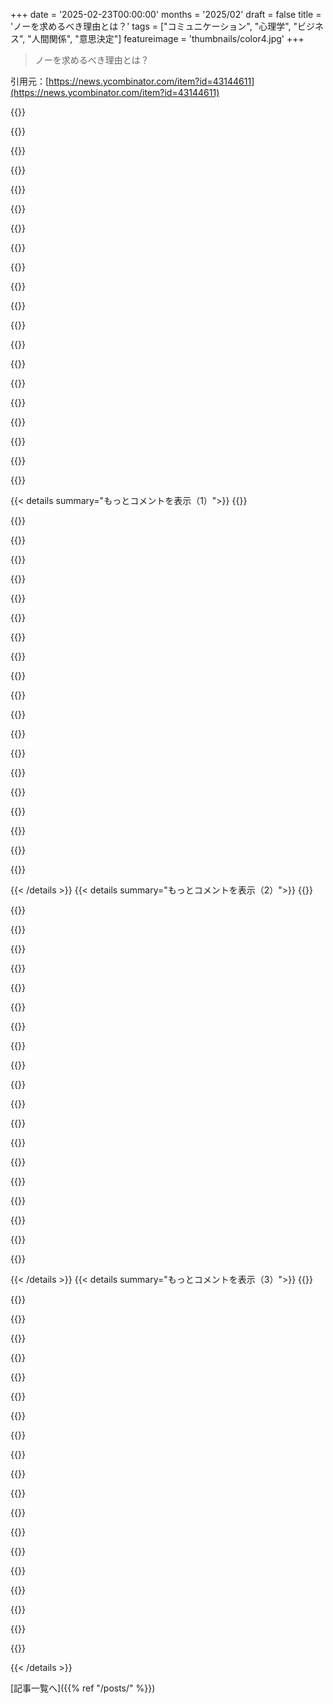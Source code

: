 +++
date = '2025-02-23T00:00:00'
months = '2025/02'
draft = false
title = 'ノーを求めるべき理由とは？'
tags = ["コミュニケーション", "心理学", "ビジネス", "人間関係", "意思決定"]
featureimage = 'thumbnails/color4.jpg'
+++

> ノーを求めるべき理由とは？

引用元：[https://news.ycombinator.com/item?id=43144611](https://news.ycombinator.com/item?id=43144611)

{{<matomeQuote body="大企業ではみんな忙しくて物事が忘れられがちだよね。自分もよく、メールで問題を説明して’[N]日以内に返信がなければ[DAYS N]にXYZをやるよ’って言ってる。こうすると承認を待たずに済むし、相手を意識させられる。たまに後で怒られるけど、記録があれば相手が問題を起こしたのがわかる。" userName="ryandrake" createdAt="2025-02-23T03:26:16" color="#45d325">}}

{{<matomeQuote body="＞’[N]日以内に返信がなければ[DAYS N]にXYZをやるよ’って言ってるけど、これはちょっと攻撃的な気がする。’[REASONS]からXYZをやるよ。もし異議があれば連絡してね’と言った方がよいと思う。事前に理由を提示するのも大事だし、他の人からのフィードバックをもらってミスを避けよう。Amazonの原則を単純に引用するのもおかしいよ。" userName="motorest" createdAt="2025-02-23T08:21:50" color="#45d325">}}

{{<matomeQuote body="＞’[REASONS]からXYZをやるよ。もし異議があれば連絡してね’この言い回しが好き。メールで長い理由を説明する必要はないし、要点をまとめて長い文書へのリンクを添えるといいよ。行動の影響範囲によって必要な情報量は変わるから注意してね。" userName="mooreds" createdAt="2025-02-23T15:04:18" color="">}}

{{<matomeQuote body="経験上、あまり具体的じゃない反応を返してくる人もいる。記録を残しておかないと’自分は予約を示した’って言われることもあるから気をつけて。大きな組織で物事をうまく進めるには特効薬はないよ。" userName="harry8" createdAt="2025-02-23T21:18:19" color="">}}

{{<matomeQuote body="＞承認も却下もなくてただの泥沼だね。相手とミーティングを設定して詳しく話し、異議があるかどうかを最後に聞いた方がいい。会議の議事録を共有して、発言を残しておこう。疲れたくないなら、行動を起こす必要があるよ。" userName="motorest" createdAt="2025-02-23T22:12:33" color="">}}

{{<matomeQuote body="異議はないけど、気になる点はたくさんある。しっかりした準備なしで進めるのは無駄だから、特にプロジェクトは適当に扱えないよ。それぞれに合った方法でやるしかないかな。うまくやる人には才能があるね。" userName="harry8" createdAt="2025-02-24T07:07:07" color="">}}

{{<matomeQuote body="このアプローチは気に入らない。まるで爆弾に火をつけて、責任を他人に押し付けてるみたい。’自分のやり方でやりたいなら、[N]日以内に誰かに納得させられるかどうか’というのは毒性があって同僚に圧力をかけてしまう。" userName="baxuz" createdAt="2025-02-23T15:28:41" color="">}}

{{<matomeQuote body="全く逆の意見だな。人に許可を求めると、相手は自分がやってること（自分の責任）について考えざるを得ない。決定を迫られる時は考え方が変わるし、他の人からFYIとして伝えられるより、重要な判断をすることになってしまう。" userName="takinola" createdAt="2025-02-23T15:46:38" color="">}}

{{<matomeQuote body="確かに、トーンは大事だね。許可を求める文化はみんなにとって負担になる。上司の承認がないと何もできないなら、彼らを雇った理由がなくなってしまう。チームの能力を奪っていくのは悪循環になるよ。" userName="docmars" createdAt="2025-02-23T17:56:31" color="">}}

{{<matomeQuote body="＞’[N]日以内に返信がなかったら、あなたはそれが重要じゃないと考えてるから、XYZはやらないよ’って言うのはどうかな。あとは、技術的原則も同じ。規模によって決定が必要ないこともあるから、開発がスムーズに進まない場合もあるよ。" userName="Xmd5a" createdAt="2025-02-23T08:48:02" color="">}}

{{<matomeQuote body="もし[N]日間返事がなければ、あなたが重要だと思ってないと考えてXYZはやらないよ。ちょっと威圧的かも。" userName="schubart" createdAt="2025-02-23T11:50:47" color="">}}

{{<matomeQuote body="もう少し柔らかく言おうぜ：＞”N日後にXYZを進めるつもりだ。もし文句があるならクレヨンで書いてトイレに流せ。そうするのはお前らの未来に文句言う覚悟があるってことだからな。”" userName="closewith" createdAt="2025-02-23T12:12:25" color="#ff33a1">}}

{{<matomeQuote body="英語が得意じゃないしコミュニケーションに苦労してるけど、あなたの言ってることには一理あると思う。尊重のある会話は、時には無礼なアプローチよりも緊張感があることもあるし、スペイン語の友達の間で使われる’cabron’のような例もあるね。" userName="Xmd5a" createdAt="2025-02-23T13:32:06" color="">}}

{{<matomeQuote body="それはすごく良いね。人々が最も嫌がるのは、受動的な部分をなくしたから。" userName="mewpmewp2" createdAt="2025-02-23T13:16:11" color="">}}

{{<matomeQuote body="それもまた受動的攻撃的だよ。＞”$Dateに$Xを始める予定だ。ドキュメントはここにある。フィードバックはよろしく。”これとは別の例で、＞”$Dateに$Xを始める予定だったけど優先順位が変わって今は進められない。”こういうのは本当の事言わないと感じるけど、何かが操作的に感じるわけじゃない。" userName="genewitch" createdAt="2025-02-23T09:37:55" color="">}}

{{<matomeQuote body="こういうのがいいかな：＞”$DateにXを進める予定です。ドキュメントはここにあるけど、反対があれば理解するし、その決断を尊重するよ...でもこの決断が後で悔いを残すことになるなら、ちょっと悲しいな。”" userName="mewpmewp2" createdAt="2025-02-23T13:24:37" color="">}}

{{<matomeQuote body="どんな言い回しでも、結局はHNの人たちが嫌う’オプトアウト’に見えるよ。効果的だから、自分に有利な時はいいけど、不利な時は嫌だろうね。" userName="close04" createdAt="2025-02-23T12:07:30" color="">}}

{{<matomeQuote body="オプトアウトはただの道具だし、いい時にも悪い時にも使えるよ。キッチンナイフや政治の任命のように。" userName="Eddy_Viscosity2" createdAt="2025-02-23T13:23:06" color="">}}

{{<matomeQuote body="＞”もし[N]日間返事がなければ、あなたが重要だと思っていないと考えてXYZはやらない。”それは不必要に対立的だよ。誰かに重要性を理解できていないと非難する必要があるの？まずは相手の意見が必要か考えて、それが必要なら貴重だと感じるように連絡を取りなよ。" userName="motorest" createdAt="2025-02-23T10:55:03" color="">}}

{{<matomeQuote body="“許可を求めるより許しを得る方が簡単だ”の延長だと思う。これが成功することもあれば、うまくいかないこともあるけど、動きが目標なら、あれこれと文句を言われて待つのは時間を無駄にすることになるからね。" userName="tracker1" createdAt="2025-02-23T12:08:02" color="">}}

{{< details summary="もっとコメントを表示（1）">}}
{{<matomeQuote body="’許可を求めるより許しを乞う方が簡単’の延長線上にあると思うんだけど、違うよね。他の関係者に無駄に一律に非難を投げかけてるだけだし、そうせずに許しを求める方法ってあるのかな？" userName="motorest" createdAt="2025-02-23T13:25:19" color="">}}

{{<matomeQuote body="具体的にどう言うの？’3月1日にthingamajigのデフラグを計画してます。その際に問題が発生する可能性がある方にお知らせしますので、懸念があれば教えてください。3月1日までに連絡がなければ、デフラグを実施します’みたいな？" userName="Buttons840" createdAt="2025-02-23T04:47:15" color="">}}

{{<matomeQuote body="ちょっと長くない？’3月1日に特に異論がなければthingamajigのデフラグを行います。異論はmanager@my.division.comまで’みたいな感じ？これで長年法的なものでやってきたけど、相手が黙ってたら、何も異議を唱えなかったって言える。" userName="lelanthran" createdAt="2025-02-23T06:41:40" color="#45d325">}}

{{<matomeQuote body="’4月1日までにXYZを実施する必要がある。問題があれば教えて’って感じ。" userName="danmaz74" createdAt="2025-02-23T05:36:14" color="">}}

{{<matomeQuote body="それでもあいまいだね。反応がなかったときのデフォルトアクションが書かれてないと、何も言わなければ承認と見なされない。" userName="dylan604" createdAt="2025-02-23T06:56:16" color="">}}

{{<matomeQuote body="まあ、健康でない職場ならあいまいにして、反応がなければ勝手にやって、問題が起きたら反応しなかった方に責任を押し付ける感じだね。あとは最初のメールを送った後に対面での返事を求めると、相手はメールでの返事をしなくなる。" userName="ineedasername" createdAt="2025-02-23T08:10:30" color="">}}

{{<matomeQuote body="私も気になるんだよね、どうやって対立的にならず、かつ長すぎて興味を失わないようにするのか。" userName="Imustaskforhelp" createdAt="2025-02-23T08:32:24" color="">}}

{{<matomeQuote body="’全ての選択肢を見た結果、XYZが最適な方向だと思います。チームは6月3日に実施しますので、懸念があればその前に連絡をお願いします。ありがとう！’" userName="ncallaway" createdAt="2025-02-23T11:15:53" color="#ff5c5c">}}

{{<matomeQuote body="これってちょっとファンタジーに聞こえるし、違反しても全く無駄だと思う。’5日以内に反応がなければXをやる’って言われても、責任が取れないし、こんなのビジネスには関係ない決定の違反くらいしかないよ。" userName="kortilla" createdAt="2025-02-23T04:52:42" color="">}}

{{<matomeQuote body="私はこれをずっとやってきて、失敗したことはないよ。ルールを破ってるのではなくて、相手が本当に何を求めているかをわかっているから。アイスクリームを勝手に買ってくるって、それだけ相手に気を使っているから。" userName="tabony" createdAt="2025-02-23T06:14:42" color="">}}

{{<matomeQuote body="これは具体的な期限があることについての銀の弾丸だね。そうじゃないと何かまずいことになる。直接的な承認が必要な場合には、SlackやDM、場合によっては対面で確認する必要があるから、重要度によるよ。" userName="fendy3002" createdAt="2025-02-23T05:52:45" color="#ff5c5c">}}

{{<matomeQuote body="この考え方は重要だね。小さいことには行動を起こすことが大事だけど、大きなことには正式な承認が必要なこともある。規制の厳しい業界では、公式に承認を得る必要があることもあるしね。" userName="donalhunt" createdAt="2025-02-23T07:19:30" color="#ff5c5c">}}

{{<matomeQuote body="＞”たまに数週間後に、私がXYZをやったことを言わなかったことで怒ってくる人がいる…”<br>このコメント、何か怪しいよ。あなたがいつもこうしてるって言うけど、本当にそれはあなたの経験？それとも理想の働き方を投影してるだけじゃない？" userName="exodust" createdAt="2025-02-23T07:07:54" color="">}}

{{<matomeQuote body="これだとみんな好き勝手にやる混沌とした文化になるんじゃない？忙しい技術リーダーやスタッフエンジニアにとっては悪夢だよ。逆に計画を聞いてる理由があるなら、限界や依存関係があるかもしれないしね。" userName="magic_hamster" createdAt="2025-02-23T12:19:31" color="">}}

{{<matomeQuote body="軍では、これを“UNODIR”と省略するんだ、つまり“特に指示がない限り”ってこと。" userName="thevarmint" createdAt="2025-02-23T14:31:28" color="">}}

{{<matomeQuote body="最近、誰もがメールを読むわけじゃないし、ちゃんと読まなかったり、読んでも気付かないことを当然に考えるようになったよ。強引な“ノー”を避けるために使われることもあるけど、裏目に出ることもある。特に重要なことは、受取人がちゃんと読んで理解したか確認するのは必須だね。" userName="kmoser" createdAt="2025-02-23T03:50:36" color="#785bff">}}

{{<matomeQuote body="何度も失敗して学んだことだけど、大体メールは一つのことしか伝えられないね。複数の質問や情報を詰め込むと、最悪の場合、全部無視されるかもしれないから。引き続き一番最初の1～3文だけ読まれることを前提にして、他は返信があったときに書き留めるようにしてる。" userName="tempestn" createdAt="2025-02-23T04:13:30" color="#38d3d3">}}

{{<matomeQuote body="複雑な採用プロセスや企業のせいで、読解力のある人を雇えないなんて笑える。" userName="rvba" createdAt="2025-02-23T04:53:52" color="">}}

{{<matomeQuote body="関係者各位へ、20営業日以内に十分な昇給がなければ会社を辞める予定です。" userName="DeathArrow" createdAt="2025-02-23T07:08:14" color="">}}

{{<matomeQuote body="規制の厳しい業界だと、たまにうっかり法を犯しちゃうこともあるから、それが簡単にできるわけじゃないよ。" userName="sieabahlpark" createdAt="2025-02-23T03:39:18" color="">}}


{{< /details >}}
{{< details summary="もっとコメントを表示（2）">}}
{{<matomeQuote body="これを「Don’t Ask, Tell」と呼んでいて、社内外で色々使えるよね。基本的なコミュニケーションスキルを磨くことによって、簡潔で決定的な結果につながるんだ。最近、妻と同じような会話をしたんだけど、ディナーの予定を立てる時、彼女はグループに「みんな何時に集まる？」って聞いたの。これってオープンすぎて色んなやり取りが起こるけど、私たちは１時間早く着く予定だったから、「いつ着くか言って、もし飲みたい人がいればバーにいるって伝えて」と言ったんだ。これで簡単に済んで、みんな時間通りに来てくれて完璧だった。" userName="conductr" createdAt="2025-02-23T07:22:30" color="#45d325">}}

{{<matomeQuote body="私もそうしてるよ。コミュニケーションを良くするだけじゃなくて、人生が良くなる。こうすれば他人に楽しみに依存せず、したいことを先に始められるんだ。それをみんなに知らせて参加できるようにしてる。" userName="kjrfghslkdjfl" createdAt="2025-02-23T11:13:03" color="#785bff">}}

{{<matomeQuote body="笑。私も同じ経験があって、ディナーの時、妻がグループに3つのレストランを提案した結果、みんなが「どれも良さそうだ」とか「選べない」とか言って、結局6時間も決まらなかった。それを見たら、「Xがいいと思う」と言ったら、みんなすぐに同意してくれた。リーダーシップって、実は賢い決断と思ったりする。" userName="conductr" createdAt="2025-02-24T19:33:11" color="">}}

{{<matomeQuote body="他の同僚には、提案が承認されるためのアドバイスとして「彼らがイエスと言いやすくすること」と言ってるんだ。長い説明をするのではなく、自分が自信を持ってることを簡潔に示すべきだ。例えば、「Xを解決するためにYをします。チームは全員賛成してます。詳細を見たいなら文書リンクを」と言って、簡単に承認してもらえれば良い。" userName="jsmeaton" createdAt="2025-02-23T08:42:14" color="#38d3d3">}}

{{<matomeQuote body="それが人気コンテストの始まりなんだよね。こういう働き方をするマネージャーは効果的じゃないよ。" userName="whoknowsidont" createdAt="2025-02-23T08:50:07" color="">}}

{{<matomeQuote body="各メンバーが具体的で考え抜かれた提案を出すチームを組織するマネージャーは、素晴らしいマネージャーだと思う！" userName="nlitened" createdAt="2025-02-23T09:02:25" color="">}}

{{<matomeQuote body="私もそこに同意する。これで物事がうまく進むことが多い。重要なポイントは、マネージャーと短い会話をしてから、彼に簡単な決定をさせることだね。" userName="andrei_says_" createdAt="2025-02-23T09:29:15" color="#ff5c5c">}}

{{<matomeQuote body="あるマネージャーのためには、何が重要なことかを分かりやすくする必要があるよね。あと、画像もリンクしておこう。" userName="silvestrov" createdAt="2025-02-23T11:18:15" color="">}}

{{<matomeQuote body="拒否される理由を考えながら、全てを他の誰かに押し付ける開発者になりたいかも、あるいはそれが唯一の仕事にするのも。" userName="hnthrow90348765" createdAt="2025-02-23T13:20:34" color="">}}

{{<matomeQuote body="VP of Engineeringって仕事があるよ！" userName="nlitened" createdAt="2025-02-23T15:46:31" color="">}}

{{<matomeQuote body="＞”もしアプローチに自信があるなら”<br>そうなんだよね。オレはナルシストじゃないし、自信は統計と不確実性に基づいてるんだ。失敗の確率が90％でも、10％の成功の可能性があれば試すべきだと思ってる。管理者の仕事はリスクを視野に入れることなんだ。" userName="dheera" createdAt="2025-02-23T08:59:07" color="#38d3d3">}}

{{<matomeQuote body="中立的な立場も必要だと思う。ディテールの提案を作ったら、最初に問題と解決策を2文くらいでまとめたサマリーを添えたらいいんじゃないかな。確率を考慮するなら、それも簡単にできるはず！" userName="jldugger" createdAt="2025-02-23T09:29:16" color="">}}

{{<matomeQuote body="賛成！エグゼクティブサマリーを加えるのは良いアイデアだね。自信がないなら、実験の価値を伝えて、何らかの対策が取られていることを示せばいい。" userName="jsmeaton" createdAt="2025-02-24T01:52:47" color="">}}

{{<matomeQuote body="別の視点として、「インテントを放射する」という考え方もある。やりたいことや実施時間を発信して、反対意見があれば出してもらう方式。信頼が築かれていないと難しいけど、場合によっては効果的だ。" userName="finnigja" createdAt="2025-02-23T03:35:09" color="#ff5c5c">}}

{{<matomeQuote body="興味深い見解だね。「インテントを放射する」の理由4つが納得できる。ただ、高い信頼の場でないと通用しにくいし、他の人の反応を考慮に入れるのが重要だよ。" userName="kashyapc" createdAt="2025-02-23T08:36:45" color="">}}

{{<matomeQuote body="このコミュニケーションスタイルはちょっと責任逃れしてるように感じる。通知として扱うのは良くないし、反応がないからといって同意とは限らない。チームワークに反する部分もあるよ。" userName="ysavir" createdAt="2025-02-23T13:39:23" color="">}}

{{<matomeQuote body="結局、関係性が大事だよね。もし反応をもらって「ストップ」と言われたら改善が求められる。ただ、信頼関係があれば続けちゃってもいいと思う。" userName="bentt" createdAt="2025-02-23T13:54:32" color="">}}

{{<matomeQuote body="そこがポイントだね。信頼関係があって初めて成り立つし、問題の範囲も選ばないと。フィードバックを受け入れて、どうしたいかを聞くのも良いかも。" userName="mooreds" createdAt="2025-02-23T14:07:35" color="">}}

{{<matomeQuote body="もし知らないのにこれをされたら、ちょっと図々しいなと思う。でも、信頼があれば、その意図を理解して受け入れられるのが違うね。" userName="pigbearpig" createdAt="2025-02-23T15:38:48" color="">}}

{{<matomeQuote body="これって壊した時に大惨事になるレシピだよ。’はい’か’いいえ’を聞いておくことで、上司が認識してるかがわかるんだから。いざとなって誰が承認したの？って聞かれた時に、誰も承認してないって言えないしね。" userName="JackFr" createdAt="2025-02-23T03:31:38" color="">}}


{{< /details >}}
{{< details summary="もっとコメントを表示（3）">}}
{{<matomeQuote body="これは組織の文化やマネジメントの効果に依存する。こういうことをできる人がいないなら、リーダーシップが Delegation 失敗してるってことだよ。" userName="ludston" createdAt="2025-02-23T03:39:40" color="">}}

{{<matomeQuote body="＞これって組織の文化やマネジメントの効果次第だよね。そういう人がいないなら、リーダーシップが Delegation 失敗してるんだ。実際に難しい相手に１０年以上この方法を使ってきたから。要するに、CYA（カバー・ユア・アス）だよ。何かをやらなきゃいけないのに、関係者が難しくて遅れさせたり妨害したりする時に使うんだ。" userName="lelanthran" createdAt="2025-02-23T06:52:49" color="#45d325">}}

{{<matomeQuote body="ありがとう！すごくわかりやすくなった。この記事を読んだ時、何でもこのアプローチを使おうとしてたから、他の人のコメントにもそう書いてるのがあった。" userName="Imustaskforhelp" createdAt="2025-02-23T08:41:53" color="">}}

{{<matomeQuote body="これってすごく助かる視点だよ。職場のある上司がコメントして遅らせるだけで、コメントは解決してもその後見に来ないことが多いから。" userName="prh8" createdAt="2025-02-23T14:57:30" color="">}}

{{<matomeQuote body="これって、上司じゃなくて関与する同僚のためのものでしょ。例えばチームのXが何かに反対してる時とか。もし上司が１．何かをやる必要があると言って、２．計画の承認を拒否するなら、そのままでいいんだよ。それは上司が指示するべきことってことだから。" userName="rendaw" createdAt="2025-02-23T03:59:43" color="">}}

{{<matomeQuote body="上司があなたのやることすべてにチェックする必要があるなら、それは上司じゃなくてマイクロマネージャーだよ。それじゃ、両方とも間違ってる。" userName="Etheryte" createdAt="2025-02-23T10:20:15" color="">}}

{{<matomeQuote body="または、それが規制の厳しい業界の場合もある。" userName="pixl97" createdAt="2025-02-23T19:43:48" color="">}}

{{<matomeQuote body="これが原因で（少なくともソフトウェアの業界では）、誰も自分だけで何かをすることはできないって思う。’私がこれをやる’ってのはOKでも、レビューや自動テストなしで本番に持っていけない。そうなるとボトルネックになっちゃうんだ。MRを書いたけど誰も素早くレビューしないと何も進まない。だから、一定の期間内に認識してレビューする合意を作る必要があるね。" userName="Cthulhu_" createdAt="2025-02-23T09:59:01" color="#ff5733">}}

{{<matomeQuote body="物を所有することは、壊すこと（そして直すこと）なんだ。" userName="capkutay" createdAt="2025-02-23T06:29:34" color="">}}

{{<matomeQuote body="自分で決められるようなことにしか通用しないよね。" userName="sdwr" createdAt="2025-02-23T03:42:37" color="">}}

{{<matomeQuote body="『許可されている』って考え方自体が間違ってる。多くの場合、僕たちは行動じゃなくて結果に責任があるんだ。結果に必要な行動をしっかり伝えればそれでいい。ただし、相手の承認を得る努力は必要だけど、結局は許可じゃなくて結果が求められてるんだ。もし間違ってたら全てが崩れるけど、正しく行えば正当なやり方だよ。" userName="brookst" createdAt="2025-02-23T04:50:23" color="#ff5733">}}

{{<matomeQuote body="この方法はアメリカの企業やアメリカ的な経営を知ってる上司には通じるけど、そうじゃないと逆効果になることもある。パフォーマンスレビューで反抗的だとレッテルを貼られちゃうこともあるし、時には許可を求めるのがベストな場合もあるよ。" userName="glitchc" createdAt="2025-02-23T02:51:28" color="">}}

{{<matomeQuote body="アメリカ以外のビジネスのやり方は様々だね。例えば、スカンジナビアの文化では、上司が手を引いて、労働者が自分で多くの決定をすることが普通なんだ。" userName="jampekka" createdAt="2025-02-23T12:49:02" color="">}}

{{<matomeQuote body="独立した判断が反抗的だと考えられたら、どうやってマネージャーは権限委譲するんだろう？それに、効果的な軍の意思決定には、現場のユニットが適応して自分で行動できることが大事なんだよ。" userName="kaashif" createdAt="2025-02-23T17:37:40" color="#38d3d3">}}

{{<matomeQuote body="このアプローチを嫌う上司に会ったことないけど、アメリカ文化に染まった上司にしか会ったことがないからかな。基本的に悪ふざけじゃないなら、みんな理解してくれたよ。" userName="coffeemug" createdAt="2025-02-23T03:09:32" color="">}}

{{<matomeQuote body="正直、心配なのは上司じゃなくて、決定に関与している兄弟チームとかサービスクライアントなんだ。彼らは進展が遅いから。" userName="foobarian" createdAt="2025-02-23T03:16:19" color="">}}

{{<matomeQuote body="アメリカ以外では、上司が週末に働かないとか、休みを取るなんて考えられない会社だと、これは通用しないよ。" userName="ulfw" createdAt="2025-02-23T03:36:11" color="">}}

{{<matomeQuote body="スカンジナビアの会社だったら、マネージャーは技術的な責任をある程度委譲することが求められるから、問題なく機能したと思う。上司が不在で反応できない場合、成功すれば、決定を待たずに進めたことに感謝されるよ。" userName="Jolter" createdAt="2025-02-23T07:14:49" color="#ff33a1">}}

{{<matomeQuote body="イギリスの会社でうまくいってるのは、”out of office”っていうやり方だよ。もしその人がいなかったら、決定はほかの誰かに任されるんだ。" userName="chgs" createdAt="2025-02-23T10:01:10" color="">}}

{{<matomeQuote body="これを言うなら”サンデフォルトの設定”って感じだね。細かいことを一つ一つ聞くんじゃなくて、適切なデフォルトを選んで状況を把握してることを示して、これでいくって伝える。そうすれば信頼を築けて、本当に必要なときに注目してもらえるようになるよ。" userName="42772827" createdAt="2025-02-23T04:36:20" color="#ff5c5c">}}


{{< /details >}}


[記事一覧へ]({{% ref "/posts/" %}})
